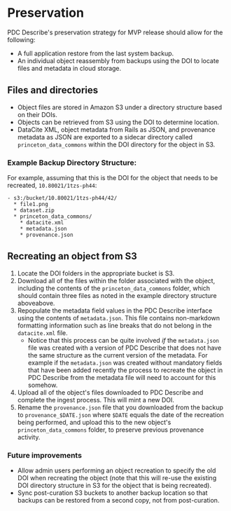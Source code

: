 # Preservation

PDC Describe's preservation strategy for MVP release should allow for the following:

* A full application restore from the last system backup.
* An individual object reassembly from backups using the DOI to locate files and metadata in cloud storage.

## Files and directories

* Object files are stored in Amazon S3 under a directory structure based on their DOIs.
* Objects can be retrieved from S3 using the DOI to determine location.
* DataCite XML, object metadata from Rails as JSON, and provenance metadata as JSON are exported to a sidecar directory called `princeton_data_commons` within the DOI directory for the object in S3.

### Example Backup Directory Structure:

For example, assuming that this is the DOI for the object that needs to be recreated, `10.80021/1tzs-ph44`:

```
- s3:/bucket/10.80021/1tzs-ph44/42/
  * file1.png
  * dataset.zip
  * princeton_data_commons/
    * datacite.xml
    * metadata.json
    * provenance.json
```

## Recreating an object from S3

1. Locate the DOI folders in the appropriate bucket is S3.
1. Download all of the files within the folder associated with the object, including the contents of the `princeton_data_commons` folder, which should contain three files as noted in the example directory structure aboveabove.
1. Repopulate the metadata field values in the PDC Describe interface using the contents of `metadata.json`.  This file contains non-markdown formatting information such as line breaks that do not belong in the `datacite.xml` file.
   * Notice that this process can be quite involved *if* the `metadata.json` file was created with a version of PDC Describe that does not have the same structure as the current version of the metadata. For example if the `metadata.json` was created without mandatory fields that have been added recently the process to recreate the object in PDC Describe from the metadata file will need to account for this somehow.
2. Upload all of the object's files downloaded to PDC Describe and complete the ingest process.  This will mint a new DOI.
3. Rename the `provenance.json` file that you downloaded from the backup to `provenance_$DATE.json` where `$DATE` equals the date of the recreation being performed, and upload this to the new object's `princeton_data_commons` folder, to preserve previous provenance activity.

### Future improvements

* Allow admin users performing an object recreation to specify the old DOI when recreating the object (note that this will re-use the existing DOI directory structure in S3 for the object that is being recreated).
* Sync post-curation S3 buckets to another backup location so that backups can be restored from a second copy, not from post-curation.
